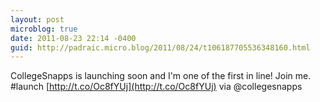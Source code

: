 ```yaml
---
layout: post
microblog: true
date: 2011-08-23 22:14 -0400
guid: http://padraic.micro.blog/2011/08/24/t106187705536348160.html
---
```

CollegeSnapps is launching soon and I'm one of the first in line! Join me. #launch [http://t.co/Oc8fYUj](http://t.co/Oc8fYUj) via @collegesnapps
